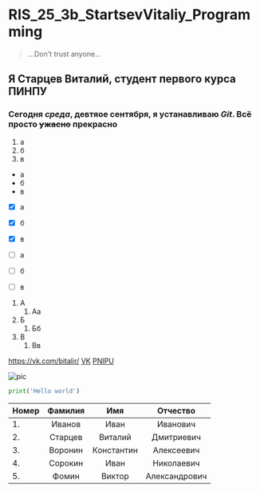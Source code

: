 # RIS_25_3b_StartsevVitaliy_Programming
> ...Don't trust anyone...
## Я Старцев Виталий, студент первого курса ПИНПУ ##

### Сегодня *среда*, **девтяое сентября**, я устанавливаю ***Git***. Всё просто ~~ужасно~~ прекрасно ###
1. а
2. б
3. в

* а
* б
* в

- [x] а
- [x] б
- [x] в

- [ ] а
- [ ] б
- [ ] в

1. А
   1. Аа
2. Б
   1. Бб
3. В
   1. Вв

<https://vk.com/bitalir/> [VK](https://vk.com/bitalir ' ')
[PNIPU][url1]

[url1]: https://pstu.ru/ "Официальный сайт ПНИПУ"

![pic](https://play-lh.googleusercontent.com/l_bzno3Iq1ApCiHA_9p-crJxc0ryCa0fL6jweDbbJYJ1j9W8yb1w3NT-kDiy-VkSmqAm=w7680-h4320)

```Python
print('Hello world')
```

|Номер|Фамилия|Имя|Отчество|
|:-|:-:|:-:|:-:|
|1.|Иванов|Иван|Иванович|
|2.|Старцев|Виталий|Дмитриевич|
|3.|Воронин|Константин|Алексеевич|
|4.|Сорокин|Иван|Николаевич|
|5.|Фомин|Виктор|Александрович|

